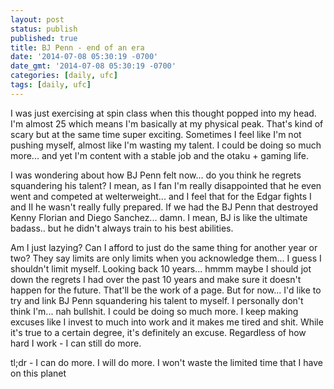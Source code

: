 ```yaml
---
layout: post
status: publish
published: true
title: BJ Penn - end of an era
date: '2014-07-08 05:30:19 -0700'
date_gmt: '2014-07-08 05:30:19 -0700'
categories: [daily, ufc]
tags: [daily, ufc]
---
```

<p>I was just exercising at spin class when this thought popped into my head. I'm almost 25 which means I'm basically at my physical peak. That's kind of scary but at the same time super exciting. Sometimes I feel like I'm not pushing myself, almost like I'm wasting my talent. I could be doing so much more... and yet I'm content with a stable job and the otaku + gaming life.</p>
<p>I was wondering about how BJ Penn felt now... do you think he regrets squandering his talent? I mean, as I fan I'm really disappointed that he even went and competed at welterweight... and I feel that for the Edgar fights I and II he wasn't really fully prepared. If we had the BJ Penn that destroyed Kenny Florian and Diego Sanchez... damn. I mean, BJ is like the ultimate badass.. but he didn't always train to his best abilities.</p>
<p>Am I just lazying? Can I afford to just do the same thing for another year or two? They say limits are only limits when you acknowledge them... I guess I shouldn't limit myself. Looking back 10 years... hmmm maybe I should jot down the regrets I had over the past 10 years and make sure it doesn't happen for the future. That'll be the work of a page. But for now... I'd like to try and link BJ Penn squandering his talent to myself. I personally don't think I'm... nah bullshit. I could be doing so much more. I keep making excuses like I invest to much into work and it makes me tired and shit. While it's true to a certain degree, it's definitely an excuse. Regardless of how hard I work - I can still do more.</p>
<p>tl;dr - I can do more. I will do more. I won't waste the limited time that I have on this planet</p>
